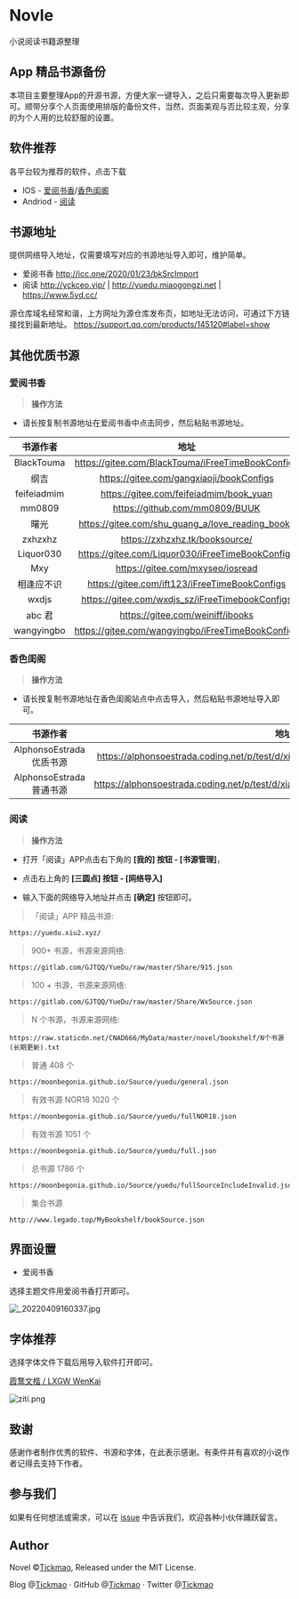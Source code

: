 # Novle
小说阅读书籍源整理

## App 精品书源备份
本项目主要整理App的开源书源，方便大家一键导入，之后只需要每次导入更新即可。顺带分享个人页面使用排版的备份文件，当然，页面美观与否比较主观，分享的为个人用的比较舒服的设置。

## 软件推荐

各平台较为推荐的软件，点击下载

- IOS - [爱阅书香](https://itunes.apple.com/cn/app/id1137819437)/[香色闺阁](https://itunes.apple.com/app/id1521205149)
- Andriod - [阅读](https://www.legado.top/)

## 书源地址
提供网络导入地址，仅需要填写对应的书源地址导入即可，维护简单。
- 爱阅书香 http://icc.one/2020/01/23/bkSrcImport
- 阅读  http://yckceo.vip/ | http://yuedu.miaogongzi.net | https://www.5yd.cc/

源仓库域名经常和谐，上方网址为源仓库发布页，如地址无法访问，可通过下方链接找到最新地址。
https://support.qq.com/products/145120#label=show

## 其他优质书源

### 爱阅书香

> **操作方法**

- 请长按复制书源地址在爱阅书香中点击同步，然后粘贴书源地址。

|    书源作者     |                       地址                        |
| :-------------: | :-----------------------------------------------: |
| BlackTouma  | https://gitee.com/BlackTouma/iFreeTimeBookConfigs |
|    纲吉     |     https://gitee.com/gangxiaoji/bookConfigs      |
| feifeiadmim |      https://gitee.com/feifeiadmim/book_yuan      |
|   mm0809   |          https://github.com/mm0809/BUUK           |
|    曙光    | https://gitee.com/shu_guang_a/love_reading_books  |
|   zxhzxhz   |          https://zxhzxhz.tk/booksource/           |
|  Liquor030  | https://gitee.com/Liquor030/iFreeTimeBookConfigs  |
|     Mxy     |         https://gitee.com/mxyseo/iosread          |
| 相逢应不识  |   https://gitee.com/ift123/iFreeTimeBookConfigs   |
|    wxdjs    |  https://gitee.com/wxdjs_sz/iFreeTimebookConfigs  |
|   abc 君    |         https://gitee.com/weiniff/ibooks          |
| wangyingbo  | https://gitee.com/wangyingbo/iFreeTimeBookConfigs |

### 香色闺阁

> **操作方法**

- 请长按复制书源地址在香色闺阁站点中点击导入，然后粘贴书源地址导入即可。

|    书源作者     |                       地址                        |
| :-------------: | :-----------------------------------------------: |
| AlphonsoEstrada优质书源  | https://alphonsoestrada.coding.net/p/test/d/xiangse/git/raw/master/sourceModelList.xbs |
| AlphonsoEstrada普通书源  | https://alphonsoestrada.coding.net/p/test/d/xiangse/git/raw/master/sourceModelList2.xbs |   |

### 阅读

> **操作方法**

- 打开「阅读」APP点击右下角的 **[我的] 按钮 - [书源管理]**，

- 点击右上角的 **[三圆点] 按钮 - [网络导入]**

- 输入下面的网络导入地址并点击 **[确定]** 按钮即可。

> 「阅读」APP 精品书源:

```
https://yuedu.xiu2.xyz/
```

> 900+ 书源，书源来源网络:

```
https://gitlab.com/GJTQQ/YueDu/raw/master/Share/915.json
```

> 100 + 书源，书源来源网络:

```
https://gitlab.com/GJTQQ/YueDu/raw/master/Share/WxSource.json
```

> N 个书源，书源来源网络:

```
https://raw.staticdn.net/CNAD666/MyData/master/novel/bookshelf/N个书源(长期更新).txt
```

> 普通 408 个

```
https://moonbegonia.github.io/Source/yuedu/general.json
```

> 有效书源 NOR18 1020 个

```
https://moonbegonia.github.io/Source/yuedu/fullNOR18.json
```

> 有效书源 1051 个

```
https://moonbegonia.github.io/Source/yuedu/full.json
```

> 总书源 1786 个

```
https://moonbegonia.github.io/Source/yuedu/fullSourceIncludeInvalid.json
```

> 集合书源

```
http://www.legado.top/MyBookshelf/bookSource.json
```


## 界面设置

- 爱阅书香

选择主题文件用爱阅书香打开即可。

![_20220409160337.jpg](https://cdn5.maocdn.cn/img/2022/04/09/_20220409160337.jpg)

## 字体推荐

选择字体文件下载后用导入软件打开即可。

[霞鹜文楷 / LXGW WenKai](https://github.com/lxgw/LxgwWenKai)

![ziti.png](https://raw.githubusercontent.com/lxgw/LxgwWenKai/main/documentation/wenkai-1.png)

## 致谢

感谢作者制作优秀的软件、书源和字体，在此表示感谢。有条件并有喜欢的小说作者记得去支持下作者。


## 参与我们

如果有任何想法或需求，可以在 [issue](https://github.com/tickmao/Novel/issues) 中告诉我们，欢迎各种小伙伴踊跃留言。


## Author

Novel ©[Tickmao](https://blog.tickmao.com/), Released under the MIT License.

Blog @[Tickmao](https://blog.tickmao.com/) · GitHub @[Tickmao](https://github.com/tickmao) · Twitter @[Tickmao](https://twitter.com/tickmao)